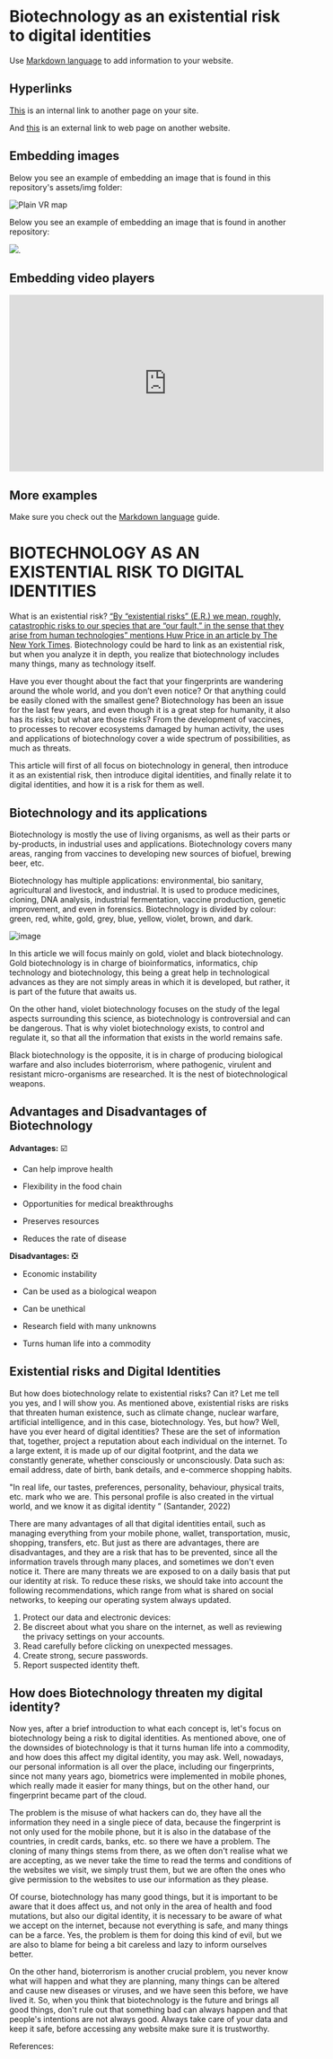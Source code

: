 # Biotechnology as an existential risk to digital identities

Use [Markdown language](https://guides.github.com/features/mastering-markdown/) to add information to your website. 

## Hyperlinks
[This](dp-checklist.md) is an internal link to another page on your site. 

And [this](https://duckduckgo.com/?q=existential+risks&t=brave&ia=web&iai=https%3A%2F%2Fwww.youtube.com%2Fwatch%3Fv%3DdzlxU3g7hUY) is an external link to web page on another website. 

## Embedding images
Below you see an example of embedding an image that is found in this repository's assets/img folder: 

![Plain VR map](assets/img/vr-map-plain.svg)

Below you see an example of embedding an image that is found in another repository:

![](https://khofstadter.com/assets/img/2005-04-01-khofstadter-painting-chien.jpg). 

## Embedding video players

<iframe width="560" height="315" src="https://www.youtube.com/embed/lfPJ7Tz4JGs" title="YouTube video player" frameborder="0" allow="accelerometer; autoplay; clipboard-write; encrypted-media; gyroscope; picture-in-picture" allowfullscreen></iframe>

## More examples

Make sure you check out the [Markdown language](https://guides.github.com/features/mastering-markdown/) guide. 









# **BIOTECHNOLOGY AS AN EXISTENTIAL RISK TO DIGITAL IDENTITIES**


What is an existential risk? [“By “existential risks” (E.R.) we mean, roughly, catastrophic risks to our species that are “our fault,” in the sense that they arise from human technologies” mentions Huw Price in an article by The New York Times]([url](https://archive.nytimes.com/opinionator.blogs.nytimes.com/2013/01/27/cambridge-cabs-and-copenhagen-my-route-to-existential-risk/?searchResultPosition=1)). Biotechnology could be hard to link as an existential risk, but when you analyze it in depth, you realize that biotechnology includes many things, many as technology itself.

Have you ever thought about the fact that your fingerprints are wandering around the whole world, and you don’t even notice? Or that anything could be easily cloned with the smallest gene? Biotechnology has been an issue for the last few years, and even though it is a great step for humanity, it also has its risks; but what are those risks? From the development of vaccines, to processes to recover ecosystems damaged by human activity, the uses and applications of biotechnology cover a wide spectrum of possibilities, as much as threats. 

This article will first of all focus on biotechnology in general, then introduce it as an existential risk, then introduce digital identities, and finally relate it to digital identities, and how it is a risk for them as well. 


## Biotechnology and its applications

Biotechnology is mostly the use of living organisms, as well as their parts or by-products, in industrial uses and applications. Biotechnology covers many areas, ranging from vaccines to developing new sources of biofuel, brewing beer, etc.

Biotechnology has multiple applications: environmental, bio sanitary, agricultural and livestock, and industrial. It is used to produce medicines, cloning, DNA analysis, industrial fermentation, vaccine production, genetic improvement, and even in forensics. Biotechnology is divided by colour: green, red, white, gold, grey, blue, yellow, violet, brown, and dark.

![image](https://user-images.githubusercontent.com/115997940/210092215-ee1bb264-d1e1-40f7-b378-58c56f698ad2.png)


In this article we will focus mainly on gold, violet and black biotechnology. Gold biotechnology is in charge of bioinformatics, informatics, chip technology and biotechnology, this being a great help in technological advances as they are not simply areas in which it is developed, but rather, it is part of the future that awaits us. 

On the other hand, violet biotechnology focuses on the study of the legal aspects surrounding this science, as biotechnology is controversial and can be dangerous. That is why violet biotechnology exists, to control and regulate it, so that all the information that exists in the world remains safe. 

Black biotechnology is the opposite, it is in charge of producing biological warfare and also includes bioterrorism, where pathogenic, virulent and resistant micro-organisms are researched. It is the nest of biotechnological weapons.


## Advantages and Disadvantages of Biotechnology

**Advantages:** ☑️ 

- Can help improve health
* Flexibility in the food chain
+ Opportunities for medical breakthroughs
- Preserves resources
* Reduces the rate of disease


**Disadvantages:** ❎ 

- Economic instability
* Can be used as a biological weapon
+ Can be unethical
- Research field with many unknowns
* Turns human life into a commodity


## Existential risks and Digital Identities

But how does biotechnology relate to existential risks? Can it? Let me tell you yes, and I will show you. As mentioned above, existential risks are risks that threaten human existence, such as climate change, nuclear warfare, artificial intelligence, and in this case, biotechnology. Yes, but how? Well, have you ever heard of digital identities? These are the set of information that, together, project a reputation about each individual on the internet. To a large extent, it is made up of our digital footprint, and the data we constantly generate, whether consciously or unconsciously. Data such as: email address, date of birth, bank details, and e-commerce shopping habits. 

"In real life, our tastes, preferences, personality, behaviour, physical traits, etc. mark who we are. This personal profile is also created in the virtual world, and we know it as digital identity ” (Santander, 2022)

There are many advantages of all that digital identities entail, such as managing everything from your mobile phone, wallet, transportation, music, shopping, transfers, etc. But just as there are advantages, there are disadvantages, and they are a risk that has to be prevented, since all the information travels through many places, and sometimes we don't even notice it. There are many threats we are exposed to on a daily basis that put our identity at risk. To reduce these risks, we should take into account the following recommendations, which range from what is shared on social networks, to keeping our operating system always updated. 

1.	Protect our data and electronic devices:
2.	Be discreet about what you share on the internet, as well as reviewing the privacy settings on your accounts.
3.	Read carefully before clicking on unexpected messages.
4.	Create strong, secure passwords.
5.	Report suspected identity theft.


## How does Biotechnology threaten my digital identity?

Now yes, after a brief introduction to what each concept is, let's focus on biotechnology being a risk to digital identities. As mentioned above, one of the downsides of biotechnology is that it turns human life into a commodity, and how does this affect my digital identity, you may ask. Well, nowadays, our personal information is all over the place, including our fingerprints, since not many years ago, biometrics were implemented in mobile phones, which really made it easier for many things, but on the other hand, our fingerprint became part of the cloud. 

The problem is the misuse of what hackers can do, they have all the information they need in a single piece of data, because the fingerprint is not only used for the mobile phone, but it is also in the database of the countries, in credit cards, banks, etc. so there we have a problem. The cloning of many things stems from there, as we often don't realise what we are accepting, as we never take the time to read the terms and conditions of the websites we visit, we simply trust them, but we are often the ones who give permission to the websites to use our information as they please.

Of course, biotechnology has many good things, but it is important to be aware that it does affect us, and not only in the area of health and food mutations, but also our digital identity, it is necessary to be aware of what we accept on the internet, because not everything is safe, and many things can be a farce. Yes, the problem is them for doing this kind of evil, but we are also to blame for being a bit careless and lazy to inform ourselves better.

On the other hand, bioterrorism is another crucial problem, you never know what will happen and what they are planning, many things can be altered and cause new diseases or viruses, and we have seen this before, we have lived it. So, when you think that biotechnology is the future and brings all good things, don't rule out that something bad can always happen and that people's intentions are not always good. Always take care of your data and keep it safe, before accessing any website make sure it is trustworthy.


References:

